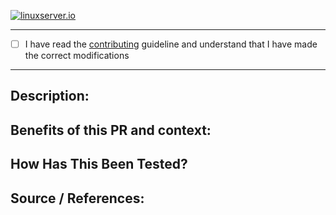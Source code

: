 <!--- Provide a general summary of your changes in the Title above -->

[linuxserverurl]: https://linuxserver.io
[![linuxserver.io](https://raw.githubusercontent.com/linuxserver/docker-templates/master/linuxserver.io/img/linuxserver_medium.png)][linuxserverurl]


<!--- Before submitting a pull request please check the following -->

<!---  If this is a fix for a typo (in code, documentation, or the README) please file an issue and let us sort it out. We do not need a PR  -->
<!---  Ask yourself if this modification is something the whole userbase will benefit from, if this is a specific change for corner case functionality or plugins please look at making a Docker Mod or local script  https://blog.linuxserver.io/2019/09/14/customizing-our-containers/ -->
<!---  That if the PR is addressing an existing issue include, closes #<issue number> , in the body of the PR commit message   -->
<!---  You have included links to any files / patches etc your PR may be using in the body of the PR commit message -->
<!--- We maintain a changelog of major revisions to the container at the end of readme-vars.yml in the root of this repository, please add your changes there if appropriate -->


<!--- Coding guidelines: -->
<!--- 1. Installed packages in the Dockerfiles should be in alphabetical order -->
<!--- 2. Changes to Dockerfile should be replicated in Dockerfile.armhf and Dockerfile.aarch64 if applicable -->
<!--- 3. Indentation style (tabs vs 4 spaces vs 1 space) should match the rest of the document -->
<!--- 4. Readme is auto generated from readme-vars.yml, make your changes there -->

------------------------------

 - [ ] I have read the [contributing](https://github.com/linuxserver/docker-quassel-core/blob/master/.github/CONTRIBUTING.md) guideline and understand that I have made the correct modifications

------------------------------

<!--- We welcome all PR’s though this doesn’t guarantee it will be accepted. -->

## Description:
<!--- Describe your changes in detail -->

## Benefits of this PR and context:
<!--- Please explain why we should accept this PR. If this fixes an outstanding bug, please reference the issue # -->

## How Has This Been Tested?
<!--- Please describe in detail how you tested your changes. -->
<!--- Include details of your testing environment, and the tests you ran to -->
<!--- see how your change affects other areas of the code, etc. -->


## Source / References:
<!--- Please include any forum posts/github links relevant to the PR -->
